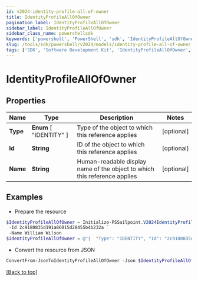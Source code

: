 ```yaml
---
id: v2024-identity-profile-all-of-owner
title: IdentityProfileAllOfOwner
pagination_label: IdentityProfileAllOfOwner
sidebar_label: IdentityProfileAllOfOwner
sidebar_class_name: powershellsdk
keywords: ['powershell', 'PowerShell', 'sdk', 'IdentityProfileAllOfOwner', 'V2024IdentityProfileAllOfOwner'] 
slug: /tools/sdk/powershell/v2024/models/identity-profile-all-of-owner
tags: ['SDK', 'Software Development Kit', 'IdentityProfileAllOfOwner', 'V2024IdentityProfileAllOfOwner']
---
```



# IdentityProfileAllOfOwner

## Properties

Name | Type | Description | Notes
------------ | ------------- | ------------- | -------------
**Type** |  **Enum** [  "IDENTITY" ] | Type of the object to which this reference applies | [optional] 
**Id** | **String** | ID of the object to which this reference applies | [optional] 
**Name** | **String** | Human-readable display name of the object to which this reference applies | [optional] 

## Examples

- Prepare the resource
```powershell
$IdentityProfileAllOfOwner = Initialize-PSSailpoint.V2024IdentityProfileAllOfOwner  -Type IDENTITY `
 -Id 2c9180835d191a86015d28455b4b232a `
 -Name William Wilson
$IdentityProfileAllOfOwner = @"{  "Type": "IDENTITY", "Id": "2c9180835d191a86015d28455b4b232a", "Name": "William Wilson" }"@
```

- Convert the resource from JSON
```powershell
ConvertFrom-JsonToIdentityProfileAllOfOwner -Json $IdentityProfileAllOfOwner
```


[[Back to top]](#) 

